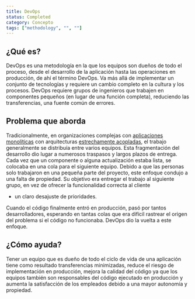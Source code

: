 ```yaml
---
title: DevOps
status: Completed
category: Concepto
tags: ["methodology", "", ""]
---
```


## ¿Qué es?

DevOps es una metodología en la que los equipos son dueños de todo el proceso, desde el desarrollo de la aplicación hasta las operaciones en producción, de ahí el término DevOps.
Va más allá de implementar un conjunto de tecnologías y requiere un cambio completo en la cultura y los procesos.
DevOps requiere grupos de ingenieros que trabajen en componentes pequeños (en lugar de una función completa), reduciendo las transferencias, una fuente común de errores.

## Problema que aborda

Tradicionalmente, en organizaciones complejas con [aplicaciones monolíticas](/es/monolithic-apps/) con arquitecturas [estrechamente acopladas](/tightly-coupled-architectures/),
el trabajo generalmente se distribuía entre varios equipos.
Esta fragmentación del desarrollo dio lugar a numerosos traspasos y largos plazos de entrega.
Cada vez que un componente o alguna actualización estaba lista, se colocaba en una cola para el siguiente equipo.
Debido a que las personas solo trabajaron en una pequeña parte del proyecto, este enfoque condujo a una falta de propiedad.
Su objetivo era entregar el trabajo al siguiente grupo, en vez de ofrecer la funcionalidad correcta al cliente
- un claro desajuste de prioridades.

Cuando el código finalmente entró en producción, pasó por tantos desarrolladores,
esperando en tantas colas que era difícil rastrear el origen del problema si el código no funcionaba.
DevOps dio la vuelta a este enfoque.

## ¿Cómo ayuda?

Tener un equipo que es dueño de todo el ciclo de vida de una aplicación tiene como resultado
transferencias minimizadas, reduce el riesgo de implementación en producción, mejora la calidad del código
ya que los equipos también son responsables del código ejecutado en producción
y aumenta la satisfacción de los empleados debido a una mayor autonomía y propiedad.

